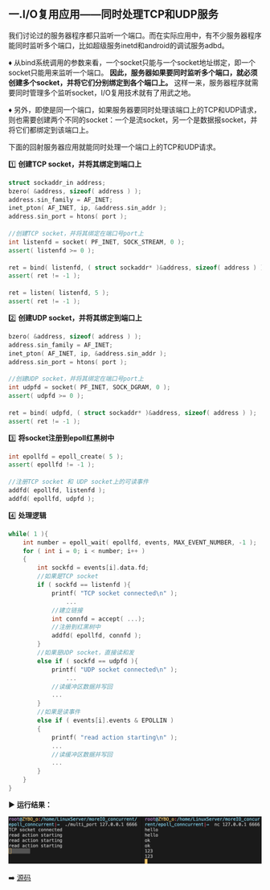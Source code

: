 ## 一.I/O复用应用——同时处理TCP和UDP服务

我们讨论过的服务器程序都只监听一个端口。而在实际应用中，有不少服务器程序能同时监听多个端口，比如超级服务inetd和android的调试服务adbd。

:diamonds: 从bind系统调用的参数来看，一个socket只能与一个socket地址绑定，即一个socket只能用来监听一个端口。 **因此，服务器如果要同时监听多个端口，就必须创建多个socket，并将它们分别绑定到各个端口上。** 这样一来，服务器程序就需要同时管理多个监听socket，I/O复用技术就有了用武之地。

:diamonds: 另外，即使是同一个端口，如果服务器要同时处理该端口上的TCP和UDP请求，则也需要创建两个不同的socket：一个是流socket，另一个是数据报socket，并将它们都绑定到该端口上。

下面的回射服务器应用就能同时处理一个端口上的TCP和UDP请求。

:one: **创建TCP socket，并将其绑定到端口上 ​**

```c++
struct sockaddr_in address;
bzero( &address, sizeof( address ) );
address.sin_family = AF_INET;
inet_pton( AF_INET, ip, &address.sin_addr );
address.sin_port = htons( port );

//创建TCP socket，并将其绑定在端口号port上
int listenfd = socket( PF_INET, SOCK_STREAM, 0 );
assert( listenfd >= 0 );

ret = bind( listenfd, ( struct sockaddr* )&address, sizeof( address ) );
assert( ret != -1 );

ret = listen( listenfd, 5 );
assert( ret != -1 );
```

:two: **创建UDP socket，并将其绑定到端口上** 

```c++
bzero( &address, sizeof( address ) );
address.sin_family = AF_INET;
inet_pton( AF_INET, ip, &address.sin_addr );
address.sin_port = htons( port );

//创建UDP socket，并将其绑定在端口号port上
int udpfd = socket( PF_INET, SOCK_DGRAM, 0 );
assert( udpfd >= 0 );

ret = bind( udpfd, ( struct sockaddr* )&address, sizeof( address ) );
assert( ret != -1 );
```

:three: **将socket注册到epoll红黑树中**

```c++
int epollfd = epoll_create( 5 );
assert( epollfd != -1 );

//注册TCP socket 和 UDP socket上的可读事件
addfd( epollfd, listenfd );
addfd( epollfd, udpfd );
```

:four: **处理逻辑**

```c++
while( 1 ){
    int number = epoll_wait( epollfd, events, MAX_EVENT_NUMBER, -1 );
    for ( int i = 0; i < number; i++ )
    {
        int sockfd = events[i].data.fd;
        //如果是TCP socket
        if ( sockfd == listenfd ){
            printf( "TCP socket connected\n" );
       			...
            //建立链接
            int connfd = accept( ...);
            //注册到红黑树中
            addfd( epollfd, connfd );
        }
        //如果是UDP socket，直接读和发
        else if ( sockfd == udpfd ){
            printf( "UDP socket connected\n" );
         		...
            //读缓冲区数据并写回
            ...  
        }
        //如果是读事件
        else if ( events[i].events & EPOLLIN )
        {
            printf( "read action starting\n" );
          	...
            //读缓冲区数据并写回
            ...                
        }
    }
}
```

:arrow_forward:  **运行结果：**​

<div align = center><img src="../图片/UNIX72.png"  width = "800px" /></div>

:arrow_right: [源码]()

